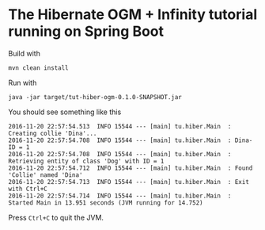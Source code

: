 # The Hibernate OGM + Infinity tutorial running on Spring Boot

Build with

```
mvn clean install
```

Run with

```
java -jar target/tut-hiber-ogm-0.1.0-SNAPSHOT.jar
```

You should see something like this

```
2016-11-20 22:57:54.513  INFO 15544 --- [main] tu.hiber.Main  : Creating collie 'Dina'...
2016-11-20 22:57:54.708  INFO 15544 --- [main] tu.hiber.Main  : Dina-ID = 1
2016-11-20 22:57:54.708  INFO 15544 --- [main] tu.hiber.Main  : Retrieving entity of class 'Dog' with ID = 1
2016-11-20 22:57:54.712  INFO 15544 --- [main] tu.hiber.Main  : Found 'Collie' named 'Dina'
2016-11-20 22:57:54.713  INFO 15544 --- [main] tu.hiber.Main  : Exit with Ctrl+C
2016-11-20 22:57:54.714  INFO 15544 --- [main] tu.hiber.Main  : Started Main in 13.951 seconds (JVM running for 14.752)
```

Press `Ctrl+C` to quit the JVM.
